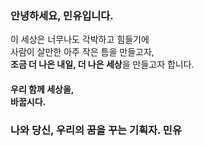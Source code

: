 ### 안녕하세요, 민유입니다.

이 세상은 너무나도 각박하고 힘들기에 \
사람이 살만한 아주 작은 틈을 만들고자,\
**조금 더 나은 내일, 더 나은 세상**을 만들고자 합니다.

#### 우리 함께 세상을,<br>바꿉시다.


### 나와 당신, 우리의 꿈을 꾸는 기획자. 민유
